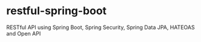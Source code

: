# restful-spring-boot
RESTful API using Spring Boot, Spring Security, Spring Data JPA, HATEOAS and Open API
